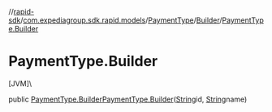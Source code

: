 //[rapid-sdk](../../../../index.md)/[com.expediagroup.sdk.rapid.models](../../index.md)/[PaymentType](../index.md)/[Builder](index.md)/[PaymentType.Builder](-payment-type.-builder.md)

# PaymentType.Builder

[JVM]\

public [PaymentType.Builder](index.md)[PaymentType.Builder](-payment-type.-builder.md)([String](https://docs.oracle.com/javase/8/docs/api/java/lang/String.html)id, [String](https://docs.oracle.com/javase/8/docs/api/java/lang/String.html)name)
